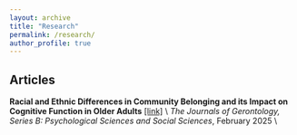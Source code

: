 ```yaml
---
layout: archive
title: "Research"
permalink: /research/
author_profile: true
---
```


## Articles

**Racial and Ethnic Differences in Community Belonging and its Impact on Cognitive Function in Older Adults** [[link]](https://academic.oup.com/psychsocgerontology/article-abstract/80/6/gbaf028/8016079?redirectedFrom=fulltext) \\
*The Journals of Gerontology, Series B: Psychological Sciences and Social Sciences*, February 2025 \\


